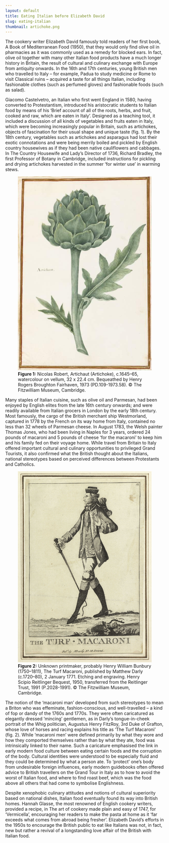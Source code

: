 ```yaml
---
layout: default
title: Eating Italian before Elizabeth David
slug: eating-italian
thumbnail: artichoke.png
---
```

The cookery writer Elizabeth David famously told readers of her first book, A Book of Mediterranean Food (1950), that they would only find olive oil in pharmacies as it was commonly used as a remedy for blocked ears. In fact, olive oil together with many other Italian food products have a much longer history in Britain, the result of cultural and culinary exchange with Europe from antiquity onwards. In the 16th and 17th centuries, young British men who travelled to Italy – for example, Padua to study medicine or Rome to visit Classical ruins – acquired a taste for all things Italian, including fashionable clothes (such as perfumed gloves) and fashionable foods (such as salad).

Giacomo Castelvetro, an Italian who first went England in 1580, having converted to Protestantism, introduced his aristocratic students to Italian food by means of his ‘Brief account of all of the roots, herbs, and fruit, cooked and raw, which are eaten in Italy’. Designed as a teaching tool, it included a discussion of all kinds of vegetables and fruits eaten in Italy, which were becoming increasingly popular in Britain, such as artichokes, objects of fascination for their usual shape and unique taste (fig. 1). By the 18th century, vegetables such as artichokes and asparagus had lost their exotic connotations and were being merrily boiled and pickled by English country housewives as if they had been native cauliflowers and cabbages. In The Country Housewife and Lady’s Director of 1736, Richard Bradley, the first Professor of Botany in Cambridge, included instructions for pickling and drying artichokes harvested in the summer ‘for winter use’ in warming stews.

<figure class="figure col-md-12">
  <img src="/images/discover/PD.109-1973.58.jpg" class="figure-img img-fluid rounded" alt="A generic square placeholder image with rounded corners in a figure.">
  <figcaption class="figure-caption">
  <strong>Figure 1:</strong> Nicolas Robert, Artichaut (Artichoke), c.1645–65, watercolour on vellum, 32 x 22.4 cm. Bequeathed by Henry Rogers Broughton Fairhaven, 1973 (PD.109-1973.58). &copy; The Fitzwilliam Museum, Cambridge.
  </figcaption>
</figure>

Many staples of Italian cuisine, such as olive oil and Parmesan, had been enjoyed by English elites from the late 16th century onwards; and were readily available from Italian grocers in London by the early 18th century. Most famously, the cargo of the British merchant ship Westmorland, captured in 1778 by the French on its way home from Italy, contained no less than 32 wheels of Parmesan cheese. In August 1783, the Welsh painter Thomas Jones, who had been living in Naples for 3 years, ordered 24 pounds of macaroni and 5 pounds of cheese ‘for the macaroni’ to keep him and his family fed on their voyage home. While travel from Britain to Italy offered important cultural and culinary opportunities to privileged Grand Tourists, it also confirmed what the British thought about the Italians, national stereotypes based on perceived differences between Protestants and Catholics.

<figure class="figure col-md-12">
  <img src="/images/discover/P.2028-1991_1_201811_amt49_dc1.jpg" class="figure-img img-fluid rounded" alt="A generic square placeholder image with rounded corners in a figure.">
  <figcaption class="figure-caption">
  <strong>Figure 2:</strong> Unknown printmaker, probably Henry William Bunbury (1750–1811), The Turf Macaroni, published by Matthew Darly (c.1720–80), 2 January 1771. Etching and engraving. Henry Scipio Reitlinger Bequest, 1950, transferred from the Reitlinger Trust, 1991 (P.2028-1991). &copy; The Fitzwilliam Museum, Cambridge.
  </figcaption>
</figure>

The notion of the ‘macaroni man’ developed from such stereotypes to mean a Briton who was effeminate, fashion-conscious, and well-travelled – a kind of fop or dandy of the 1760s and 1770s. They were often caricatured as elegantly dressed ‘mincing’ gentlemen, as in Darly’s tongue-in-cheek portrait of the Whig politician, Augustus Henry FitzRoy, 3rd Duke of Grafton, whose love of horses and racing explains his title as ‘The Turf Macaroni’ (fig. 2).  While ‘macaroni men’ were defined primarily by what they wore and how they comported themselves rather than by what they ate, food was intrinsically linked to their name. Such a caricature emphasised the link in early modern food culture between eating certain foods and the corruption of the body. Cultural identities were understood to be especially fluid and they could be determined by what a person ate. To ‘protect’ one’s body from undesirable foreign influences, early modern guidebooks often offered advice to British travellers on the Grand Tour in Italy as to how to avoid the worst of Italian food, and where to find roast beef, which was the food above all others that had come to symbolise Englishness.

Despite xenophobic culinary attitudes and notions of cultural superiority based on national dishes, Italian food eventually found its way into British homes. Hannah Glasse, the most renowned of English cookery writers, provided a recipe, in The art of cookery made plain and easy of 1747, for ‘Vermicella’, encouraging her readers to make the pasta at home as it ‘far exceeds what comes from abroad being fresher’. Elizabeth David’s efforts in the 1950s to encourage the British public to eat like Italians was not, in fact, new but rather a revival of a longstanding love affair of the British with Italian food.
